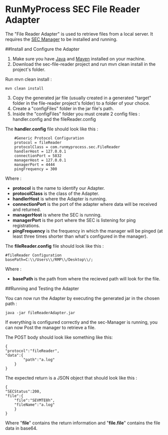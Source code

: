 RunMyProcess SEC File Reader Adapter
====================================

The "File Reader Adapter" is used to retrieve files from a local server. It requires the [SEC Manager](https://github.com/runmyprocess/sec-manager) to be installed and running.  

##Install and Configure the Adapter

1. Make sure you have [Java](http://www.oracle.com/technetwork/java/index.html) and [Maven](http://maven.apache.org/) installed on your machine.
2. Download the sec-file-reader project and run mvn clean install in the project's folder.

Run mvn clean install :

	mvn clean install

3. Copy the generated jar file (usually created in a generated "target" folder in the file-reader project's folder) to a folder of your choice.
4. Create a "configFiles" folder in the jar file's path.
5. Inside the "configFiles" folder you must create 2 config files : handler.config and the fileReader.config

The **handler.config** file should look like this :
    
        #Generic Protocol Configuration
        protocol = fileReader
        protocolClass = com.runmyprocess.sec.FileReader
        handlerHost = 127.0.0.1
        connectionPort = 5832
        managerHost = 127.0.0.1
        managerPort = 4444
        pingFrequency = 300
    
Where : 

* **protocol** is the name to identify our Adapter.
* **protocolClass** is the class of the Adapter.
* **handlerHost** is where the Adapter is running.
* **connectionPort** is the port of the adapter where data will be received and returned.
* **managerHost** is where the SEC is running. 
* **managerPort** is the port where the SEC is listening for ping registrations.
* **pingFrequency** is the frequency in which the manager will be pinged (at least three times shorter than what's configured in the manager).
 

The **fileReader.config** file should look like this :
   
    #fileReader Configuration
    basePath=C:\\/Users\\/RMP\\/Desktop\\/;

Where : 

* **basePath** is the path from where the recieved path will look for the file.


##Running and Testing the Adapter

You can now run the Adapter by executing the generated jar in the chosen path :

    java -jar fileReaderAdapter.jar
    
If everything is configured correctly and the sec-Manager is running, you can now Post the manager to retrieve a file. 

The POST body should look like something like this:

	{
	"protocol":"fileReader",
	"data":{
			"path":"a.log"
		} 
	}
    
The expected return is a JSON object that should look like this :

	{
	"SECStatus":200,
	"file":{
		"file":"SEVMTE8h",
		"fileName":"a.log"
		}
	}

Where "**file**" contains the return information and "**file.file**" contains the file data in base64.
